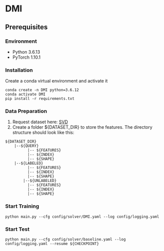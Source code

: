 # DMI
## Prerequisites
### Environment
- Python 3.6.13
- PyTorch 1.10.1
### Installation
Create a conda virtual environment and activate it
```
conda create -n DMI python=3.6.12
conda activate DMI
pip install -r requirements.txt
```
### Data Preparation
1. Request dataset here: [SVD](https://svdbase.github.io/)
2. Create a folder ${DATASET_DIR} to store the features. The directory structure should look like this:
```
${DATASET_DIR}
	|--${QUERY}
          |-- ${FEATURES}
          |-- ${INDEX}
          |-- ${SHAPE}
	|--${LABELED}
          |-- ${FEATURES}
          |-- ${INDEX}
          |-- ${SHAPE}
        |--${UNLABELED}
          |-- ${FEATURES}
          |-- ${INDEX}
          |-- ${SHAPE}
```
### Start Training
```
python main.py --cfg config/solver/DMI.yaml --log config/logging.yaml
```
### Start Test
```
python main.py --cfg config/solver/baseline.yaml --log config/logging.yaml --resume ${CHECKPOINT}
```
